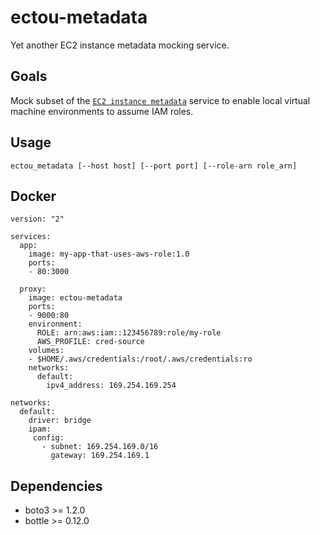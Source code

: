 ectou-metadata
==============

Yet another EC2 instance metadata mocking service.

Goals
-----

Mock subset of the [`EC2 instance metadata`](http://docs.aws.amazon.com/AWSEC2/latest/UserGuide/ec2-instance-metadata.html) service to enable local virtual machine environments to assume IAM roles.


Usage
-----

```
ectou_metadata [--host host] [--port port] [--role-arn role_arn]
```


Docker
------

```
version: "2"

services:
  app:
    image: my-app-that-uses-aws-role:1.0
    ports:
    - 80:3000

  proxy:
    image: ectou-metadata
    ports:
    - 9000:80
    environment:
      ROLE: arn:aws:iam::123456789:role/my-role
      AWS_PROFILE: cred-source
    volumes:
    - $HOME/.aws/credentials:/root/.aws/credentials:ro
    networks:
      default:
        ipv4_address: 169.254.169.254

networks:
  default:
    driver: bridge
    ipam:
     config:
       - subnet: 169.254.169.0/16
         gateway: 169.254.169.1
```


Dependencies
------------

- boto3 >= 1.2.0
- bottle >= 0.12.0
